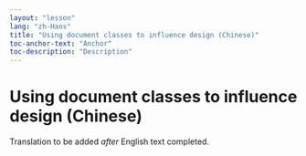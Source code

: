 ```yaml
---
layout: "lesson"
lang: "zh-Hans"
title: "Using document classes to influence design (Chinese)"
toc-anchor-text: "Anchor"
toc-description: "Description"
---
```


# Using document classes to influence design (Chinese)

Translation to be added _after_ English text completed.
